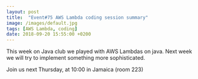 ```yaml
---
layout: post
title:  "Event#75 AWS Lambda coding session summary"
image: /images/default.jpg
tags: [AWS Lambda, coding]
date: 2018-09-20 15:55:00 +0200
---
```


This week on Java club we played with AWS Lambdas on java. Next week we will try to implement something more sophisticated.[]()

Join us next Thursday, at 10:00 in Jamaica (room 223)